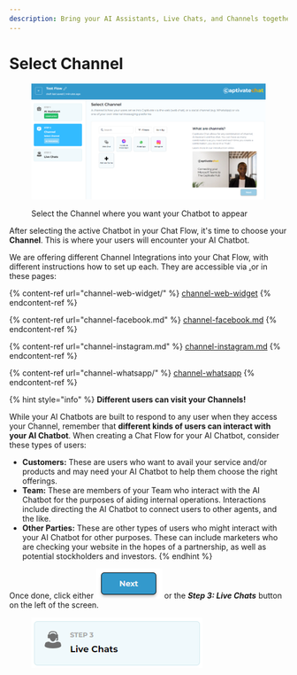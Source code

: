 ```yaml
---
description: Bring your AI Assistants, Live Chats, and Channels together in one system
---
```


# Select Channel

<figure><img src="../../../.gitbook/assets/image (20) (1) (1).png" alt=""><figcaption><p>Select the Channel where you want your Chatbot to appear</p></figcaption></figure>

After selecting the active Chatbot in your Chat Flow, it's time to choose your **Channel**. This is where your users will encounter your AI Chatbot.&#x20;

We are offering different Channel Integrations into your Chat Flow, with different instructions how to set up each. They are accessible via [.](./ "mention")or in these pages:

{% content-ref url="channel-web-widget/" %}
[channel-web-widget](channel-web-widget/)
{% endcontent-ref %}

{% content-ref url="channel-facebook.md" %}
[channel-facebook.md](channel-facebook.md)
{% endcontent-ref %}

{% content-ref url="channel-instagram.md" %}
[channel-instagram.md](channel-instagram.md)
{% endcontent-ref %}

{% content-ref url="channel-whatsapp/" %}
[channel-whatsapp](channel-whatsapp/)
{% endcontent-ref %}

{% hint style="info" %}
**Different users can visit your Channels!**

While your AI Chatbots are built to respond to any user when they access your Channel, remember that **different kinds of users can interact with your AI Chatbot**. When creating a Chat Flow for your AI Chatbot, consider these types of users:

* **Customers:** These are users who want to avail your service and/or products and may need your AI Chatbot to help them choose the right offerings.
* **Team:** These are members of your Team who interact with the AI Chatbot for the purposes of aiding internal operations. Interactions include directing the AI Chatbot to connect users to other agents, and the like.
* **Other Parties:** These are other types of users who might interact with your AI Chatbot for other purposes. These can include marketers who are checking your website in the hopes of a partnership, as well as potential stockholders and investors.
{% endhint %}

Once done, click either ![](<../../../.gitbook/assets/image (159).png>) or the _**Step 3: Live Chats**_ button on the left of the screen.

<figure><img src="../../../.gitbook/assets/image (158).png" alt=""><figcaption></figcaption></figure>

